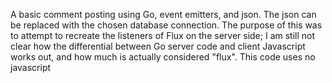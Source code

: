 A basic comment posting using Go, event emitters, and json. The json
can be replaced with the chosen database connection.
The purpose of this was to attempt to recreate the listeners of Flux 
on the server side; I am still not clear how the differential between
Go server code and client Javascript works out, and how much 
is actually considered "flux". This code uses no javascript

